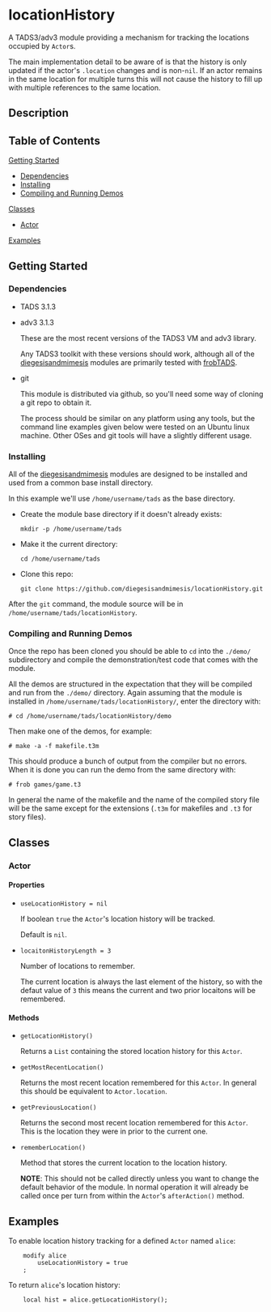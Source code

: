 # locationHistory

A TADS3/adv3 module providing a mechanism for tracking the locations occupied
by ``Actor``s.

The main implementation detail to be aware of is that the history is only
updated if the actor's ``.location`` changes and is non-``nil``.  If an
actor remains in the same location for multiple turns this will not cause
the history to fill up with multiple references to the same location.

## Description

## Table of Contents

[Getting Started](#getting-started)
* [Dependencies](#dependencies)
* [Installing](#install)
* [Compiling and Running Demos](#running)

[Classes](#classes)
* [Actor](#actor)

[Examples](#examples)

<a name="getting-started"/></a>
## Getting Started

<a name="dependencies"/></a>
### Dependencies

* TADS 3.1.3
* adv3 3.1.3

  These are the most recent versions of the TADS3 VM and adv3 library.

  Any TADS3 toolkit with these versions should work, although all of the
  [diegesisandmimesis](https://github.com/diegesisandmimesis) modules are
  primarily tested with [frobTADS](https://github.com/realnc/frobtads).

* git

  This module is distributed via github, so you'll need some way of
  cloning a git repo to obtain it.

  The process should be similar on any platform using any tools, but the
  command line examples given below were tested on an Ubuntu linux
  machine.  Other OSes and git tools will have a slightly different usage.

<a name="install"/></a>
### Installing

All of the [diegesisandmimesis](https://github.com/diegesisandmimesis) modules
are designed to be installed and used from a common base install directory.

In this example we'll use ``/home/username/tads`` as the base directory.

* Create the module base directory if it doesn't already exists:

  `mkdir -p /home/username/tads`

* Make it the current directory:

  ``cd /home/username/tads``

* Clone this repo:

  ``git clone https://github.com/diegesisandmimesis/locationHistory.git``

After the ``git`` command, the module source will be in
``/home/username/tads/locationHistory``.

<a name="running"/></a>
### Compiling and Running Demos

Once the repo has been cloned you should be able to ``cd`` into the
``./demo/`` subdirectory and compile the demonstration/test code that
comes with the module.

All the demos are structured in the expectation that they will be compiled
and run from the ``./demo/`` directory.  Again assuming that the module
is installed in ``/home/username/tads/locationHistory/``, enter the directory with:
```
# cd /home/username/tads/locationHistory/demo
```
Then make one of the demos, for example:
```
# make -a -f makefile.t3m
```
This should produce a bunch of output from the compiler but no errors.  When
it is done you can run the demo from the same directory with:
```
# frob games/game.t3
```
In general the name of the makefile and the name of the compiled story file
will be the same except for the extensions (``.t3m`` for makefiles and
``.t3`` for story files).

<a name="classes"/></a>
## Classes

<a name="actor"/></a>
### Actor

#### Properties

* ``useLocationHistory = nil``

  If boolean ``true`` the ``Actor``'s location history will be tracked.

  Default is ``nil``.

* ``locaitonHistoryLength = 3``

  Number of locations to remember.

  The current location is always the last element of the history, so with
  the defaut value of ``3`` this means the current and two prior
  locaitons will be remembered.

#### Methods

* ``getLocationHistory()``

  Returns a ``List`` containing the stored location history for this ``Actor``.

* ``getMostRecentLocation()``

  Returns the most recent location remembered for this ``Actor``.  In general
  this should be equivalent to ``Actor.location``.

* ``getPreviousLocation()``

  Returns the second most recent location remembered for this ``Actor``.  This
  is the location they were in prior to the current one.

* ``rememberLocation()``

  Method that stores the current location to the location history.

  **NOTE**:  This should not be called directly unless you want to change the
  default behavior of the module.  In normal operation it will already
  be called once per turn from within the ``Actor``'s ``afterAction()`` method.

<a name="examples"/></a>
## Examples

To enable location history tracking for a defined ``Actor`` named ``alice``:
```
    modify alice
        useLocationHistory = true
    ;
```

To return ``alice``'s location history:
```
    local hist = alice.getLocationHistory();
```
